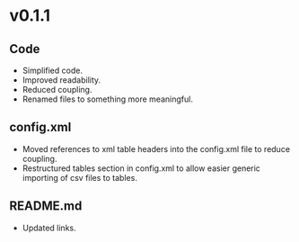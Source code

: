 # v0.1.1

## Code
* Simplified code.
* Improved readability.
* Reduced coupling.
* Renamed files to something more meaningful.

## config.xml
* Moved references to xml table headers into the config.xml file to reduce coupling.
* Restructured tables section in config.xml to allow easier generic importing of csv files to tables.

## README.md
* Updated links.


